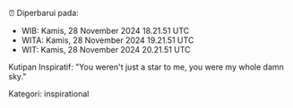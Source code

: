 ⏰ Diperbarui pada:
- WIB: Kamis, 28 November 2024 18.21.51 UTC
- WITA: Kamis, 28 November 2024 19.21.51 UTC
- WIT: Kamis, 28 November 2024 20.21.51 UTC

Kutipan Inspiratif:
"You weren't just a star to me, you were my whole damn sky."


Kategori: inspirational

